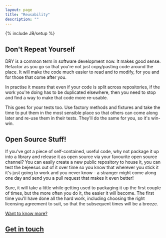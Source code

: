 ```yaml
---
layout: page
title: "Reusability"
description: ""
---
```

{% include JB/setup %}

Don't Repeat Yourself
---------------------

DRY is a common term in software development now.  It makes good sense.  Refactor as you go so that you're not just copy/pasting code around the place.  It will make the code much easier to read and to modify, for you and for those that come after you.

In practise it means that even if your code is split across repositories, if the work you're doing has to be duplicated elsewhere, then you need to stop and find a way to make that code more re-usable.

This goes for your tests too.  Use factory methods and fixtures and take the time to put them in the most sensible place so that others can come along later and re-use them in their tests.  They'll do the same for you, so it's win-win.


Open Source Stuff!
----------------

If you've got a piece of self-contained, useful code, why not package it up into a library and release it as open source via your favourite open source channel?  You can easily create a new public repository to house it, you can test the bejeesus out of it over time so you know that wherever you stick it it's just going to work and you never know - a stranger might come along one day and send you a pull request that makes it even better!

Sure, it will take a little while getting used to packaging it up the first couple of times, but the more often you do it, the easier it will become.  The first time you'll have done all the hard work, including choosing the right licensing agreement to suit, so that the subsequent times will be a breeze.

<div class="dotted-rule">
</div>
<section class='text-block'>
  <div class='footer'>
    <a href='https://www.adaptivelab.com/contact'>
      <div class='caption'>
        Want to know more?
      </div>
      <h2>
        Get in touch
        <div class='forward-arrow'>
        </div>
      </h2>
    </a>
  </div>
</section>
